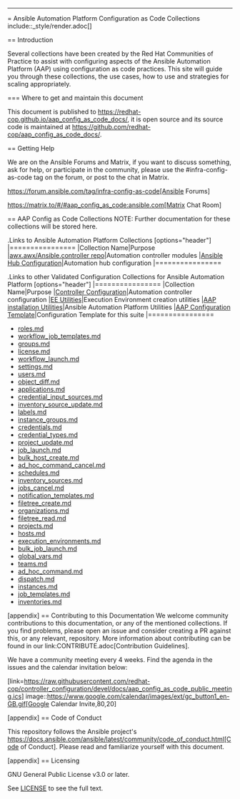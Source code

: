 ---
= Ansible Automation Platform Configuration as Code Collections
include::_style/render.adoc[]

== Introduction

Several collections have been created by the Red Hat Communities of Practice to assist with configuring aspects of the Ansible Automation Platform (AAP) using configuration as code practices. This site will guide you through these collections, the use cases, how to use and strategies for scaling appropriately.

=== Where to get and maintain this document

This document is published to https://redhat-cop.github.io/aap_config_as_code_docs/, it is open source and its source code is maintained at https://github.com/redhat-cop/aap_config_as_code_docs/.

== Getting Help

We are on the Ansible Forums and Matrix, if you want to discuss something, ask for help, or participate in the community, please use the #infra-config-as-code tag on the forum, or post to the chat in Matrix.

https://forum.ansible.com/tag/infra-config-as-code[Ansible Forums]

https://matrix.to/#/#aap_config_as_code:ansible.com[Matrix Chat Room]

== AAP Config as Code Collections
NOTE: Further documentation for these collections will be stored here.

.Links to Ansible Automation Platform Collections
[options="header"]
|================
|Collection Name|Purpose
|[awx.awx/Ansible.controller repo](https://github.com/ansible/awx/tree/devel/awx_collection)|Automation controller modules
|[Ansible Hub Configuration](https://github.com/ansible/automation_hub_collection)|Automation hub configuration
|================

.Links to other Validated Configuration Collections for Ansible Automation Platform
[options="header"]
|================
|Collection Name|Purpose
|[Controller Configuration](https://github.com/redhat-cop/controller_configuration)|Automation controller configuration
|[EE Utilities](https://github.com/redhat-cop/ee_utilities)|Execution Environment creation utilities
|[AAP installation Utilities](https://github.com/redhat-cop/aap_utilities)|Ansible Automation Platform Utilities
|[AAP Configuration Template](https://github.com/redhat-cop/aap_configuration_template)|Configuration Template for this suite
|================

* [roles.md](_collection/controller_configuration/roles.md)
* [workflow_job_templates.md](_collection/controller_configuration/workflow_job_templates.md)
* [groups.md](_collection/controller_configuration/groups.md)
* [license.md](_collection/controller_configuration/license.md)
* [workflow_launch.md](_collection/controller_configuration/workflow_launch.md)
* [settings.md](_collection/controller_configuration/settings.md)
* [users.md](_collection/controller_configuration/users.md)
* [object_diff.md](_collection/controller_configuration/object_diff.md)
* [applications.md](_collection/controller_configuration/applications.md)
* [credential_input_sources.md](_collection/controller_configuration/credential_input_sources.md)
* [inventory_source_update.md](_collection/controller_configuration/inventory_source_update.md)
* [labels.md](_collection/controller_configuration/labels.md)
* [instance_groups.md](_collection/controller_configuration/instance_groups.md)
* [credentials.md](_collection/controller_configuration/credentials.md)
* [credential_types.md](_collection/controller_configuration/credential_types.md)
* [project_update.md](_collection/controller_configuration/project_update.md)
* [job_launch.md](_collection/controller_configuration/job_launch.md)
* [bulk_host_create.md](_collection/controller_configuration/bulk_host_create.md)
* [ad_hoc_command_cancel.md](_collection/controller_configuration/ad_hoc_command_cancel.md)
* [schedules.md](_collection/controller_configuration/schedules.md)
* [inventory_sources.md](_collection/controller_configuration/inventory_sources.md)
* [jobs_cancel.md](_collection/controller_configuration/jobs_cancel.md)
* [notification_templates.md](_collection/controller_configuration/notification_templates.md)
* [filetree_create.md](_collection/controller_configuration/filetree_create.md)
* [organizations.md](_collection/controller_configuration/organizations.md)
* [filetree_read.md](_collection/controller_configuration/filetree_read.md)
* [projects.md](_collection/controller_configuration/projects.md)
* [hosts.md](_collection/controller_configuration/hosts.md)
* [execution_environments.md](_collection/controller_configuration/execution_environments.md)
* [bulk_job_launch.md](_collection/controller_configuration/bulk_job_launch.md)
* [global_vars.md](_collection/controller_configuration/global_vars.md)
* [teams.md](_collection/controller_configuration/teams.md)
* [ad_hoc_command.md](_collection/controller_configuration/ad_hoc_command.md)
* [dispatch.md](_collection/controller_configuration/dispatch.md)
* [instances.md](_collection/controller_configuration/instances.md)
* [job_templates.md](_collection/controller_configuration/job_templates.md)
* [inventories.md](_collection/controller_configuration/inventories.md)

[appendix]
== Contributing to this Documentation
We welcome community contributions to this documentation, or any of the mentioned collections. If you find problems, please open an issue and consider creating a PR against this, or any relevant, repository. More information about contributing can be found in our link:CONTRIBUTE.adoc[Contribution Guidelines].

We have a community meeting every 4 weeks. Find the agenda in the issues and the calendar invitation below:

[link=https://raw.githubusercontent.com/redhat-cop/controller_configuration/devel/docs/aap_config_as_code_public_meeting.ics]
image::https://www.google.com/calendar/images/ext/gc_button1_en-GB.gif[Google Calendar Invite,80,20]

[appendix]
== Code of Conduct

This repository follows the Ansible project's
https://docs.ansible.com/ansible/latest/community/code_of_conduct.html[Code of Conduct].
Please read and familiarize yourself with this document.

[appendix]
== Licensing

GNU General Public License v3.0 or later.

See [LICENSE](https://www.gnu.org/licenses/gpl-3.0.txt) to see the full text.